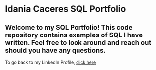 # Idania Caceres SQL Portfolio

## Welcome to my SQL Portfolio! This code repository contains examples of SQL I have written. Feel free to look around and reach out should you have any questions.

To go back to my LinkedIn Profile, [click here](www.linkedin.com/in/idaniamcsql)
